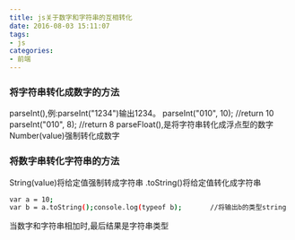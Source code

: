 ```yaml
---
title: js关于数字和字符串的互相转化
date: 2016-08-03 15:11:07
tags:
- js
categories:
- 前端
---
```


### 将字符串转化成数字的方法
parseInt(),例:parseInt("1234")输出1234。
parseInt("010", 10);  //return 10
parseInt("010", 8);  //return 8
parseFloat(),是将字符串转化成浮点型的数字
Number(value)强制转化成数字

### 将数字串转化字符串的方法
String(value)将给定值强制转成字符串
.toString()将给定值转化成字符串

```bash
var a = 10;
var b = a.toString();console.log(typeof b);       //将输出b的类型string
```
当数字和字符串相加时,最后结果是字符串类型
